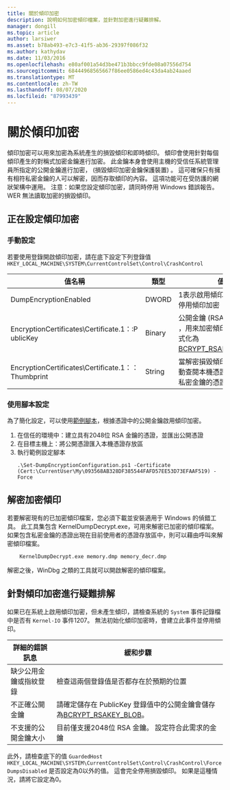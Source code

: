 ```yaml
---
title: 關於傾印加密
description: 說明如何加密傾印檔案，並針對加密進行疑難排解。
manager: dongill
ms.topic: article
author: larsiwer
ms.asset: b78ab493-e7c3-41f5-ab36-29397f086f32
ms.author: kathydav
ms.date: 11/03/2016
ms.openlocfilehash: e80af001a54d3be471b3bbcc9fde08a07556d754
ms.sourcegitcommit: 68444968565667f86ee0586ed4c43da4ab24aaed
ms.translationtype: MT
ms.contentlocale: zh-TW
ms.lasthandoff: 08/07/2020
ms.locfileid: "87993439"
---
```

# <a name="about-dump-encryption"></a>關於傾印加密
傾印加密可以用來加密為系統產生的損毀傾印和即時傾印。 傾印會使用針對每個傾印產生的對稱式加密金鑰進行加密。 此金鑰本身會使用主機的受信任系統管理員所指定的公開金鑰進行加密， (損毀傾印加密金鑰保護裝置) 。 這可確保只有擁有相符私密金鑰的人可以解密，因而存取傾印的內容。 這項功能可在受防護的網狀架構中運用。
注意：如果您設定傾印加密，請同時停用 Windows 錯誤報告。 WER 無法讀取加密的損毀傾印。

## <a name="configuring-dump-encryption"></a>正在設定傾印加密
### <a name="manual-configuration"></a>手動設定
若要使用登錄開啟傾印加密，請在底下設定下列登錄值`HKEY_LOCAL_MACHINE\SYSTEM\CurrentControlSet\Control\CrashControl`

| 值名稱 | 類型 | 值 |
| ---------- | ---- | ----- |
| DumpEncryptionEnabled | DWORD | 1表示啟用傾印加密，0表示停用傾印加密 |
| EncryptionCertificates\Certificate.1：:P ublicKey | Binary | 公開金鑰 (RSA，2048位) ，用來加密傾印。 這必須格式化為[BCRYPT_RSAKEY_BLOB](/windows/win32/api/bcrypt/ns-bcrypt-bcrypt_rsakey_blob)。 |
| EncryptionCertificates\Certificate.1：： Thumbprint | String | 當解密損毀傾印時，允許自動查閱本機憑證存放區中的私密金鑰的憑證指紋。 |


### <a name="configuration-using-script"></a>使用腳本設定
為了簡化設定，可以使用[範例腳本](https://github.com/Microsoft/Virtualization-Documentation/tree/live/hyperv-tools/DumpEncryption)，根據憑證中的公開金鑰啟用傾印加密。

1. 在信任的環境中：建立具有2048位 RSA 金鑰的憑證，並匯出公開憑證
2. 在目標主機上：將公開憑證匯入本機憑證存放區
3. 執行範例設定腳本
    ```
    .\Set-DumpEncryptionConfiguration.ps1 -Certificate (Cert:\CurrentUser\My\093568AB328DF385544FAFD57EE53D73EFAAF519) -Force
    ```

## <a name="decrypting-encrypted-dumps"></a>解密加密傾印
若要解密現有的已加密傾印檔案，您必須下載並安裝適用于 Windows 的偵錯工具。 此工具集包含 KernelDumpDecrypt.exe，可用來解密已加密的傾印檔案。
如果包含私密金鑰的憑證出現在目前使用者的憑證存放區中，則可以藉由呼叫來解密傾印檔案。

```
    KernelDumpDecrypt.exe memory.dmp memory_decr.dmp
```
解密之後，WinDbg 之類的工具就可以開啟解密的傾印檔案。

## <a name="troubleshooting-dump-encryption"></a>針對傾印加密進行疑難排解
如果已在系統上啟用傾印加密，但未產生傾印，請檢查系統的 `System` 事件記錄檔中是否有 `Kernel-IO` 事件1207。 無法初始化傾印加密時，會建立此事件並停用傾印。

| 詳細的錯誤訊息 | 緩和步驟 |
| ---------------------- | ----------------- |
| 缺少公用金鑰或指紋登錄 | 檢查這兩個登錄值是否都存在於預期的位置 |
| 不正確公開金鑰 | 請確定儲存在 PublicKey 登錄值中的公開金鑰會儲存為[BCRYPT_RSAKEY_BLOB](/windows/win32/api/bcrypt/ns-bcrypt-bcrypt_rsakey_blob)。 |
| 不支援的公開金鑰大小 | 目前僅支援2048位 RSA 金鑰。 設定符合此需求的金鑰 |

此外，請檢查底下的值 `GuardedHost` `HKEY_LOCAL_MACHINE\SYSTEM\CurrentControlSet\Control\CrashControl\ForceDumpsDisabled` 是否設定為0以外的值。 這會完全停用損毀傾印。 如果是這種情況，請將它設定為0。